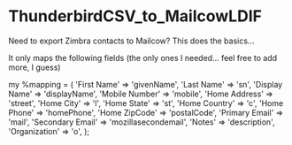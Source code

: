 # ThunderbirdCSV_to_MailcowLDIF
Need to export Zimbra contacts to Mailcow?  This does the basics...

It only maps the following fields (the only ones I needed... feel free to add more, I guess)

my %mapping = ( 'First Name'     => 'givenName',
                'Last Name'      => 'sn',
                'Display Name'   => 'displayName',
                'Mobile Number'  => 'mobile',
                'Home Address'   => 'street',
                'Home City'      => 'l',
                'Home State'     => 'st',
                'Home Country'   => 'c',
                'Home Phone'     => 'homePhone',
                'Home ZipCode'   => 'postalCode',
                'Primary Email'  => 'mail',
                'Secondary Email'   => 'mozillasecondemail',
                'Notes'       => 'description',
                'Organization'   => 'o',
            );
